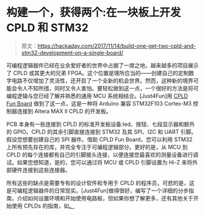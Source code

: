 # 构建一个，获得两个:在一块板上开发 CPLD 和 STM32

> 原文：<https://hackaday.com/2017/11/14/build-one-get-two-cpld-and-stm32-development-on-a-single-board/>

可编程逻辑器件已经在业余爱好者的世界中占据了一席之地，越来越多的项目展示了 CPLD 或其更大的兄弟 FPGA。这个位置是理所应当的——创建自己的定制数字电路不仅增加了灵活性，还开启了一个全新的机会世界。然而，这种新的境界可能会令人不知所措，同时又令人害怕。要轻松做到这一点，一个很好的方法是将可编程逻辑与您已经了解并熟悉的通用 MCU 系统相结合。[Just4Fun]用 [CPLD Fun Board](https://hackaday.io/project/27062-arduino-cpld-cpld-fun-board) 做到了这一点，这是一种将 Arduino 兼容 STM32F103 Cortex-M3 控制器连接到 Altera MAX II CPLD 的开发板。

PCB 本身有一些连接到 CPLD 的标准开发板设备:led、按钮、七段显示器和额外的 GPIO。CPLD 的其余引脚直接连接到 STM32 及其 SPI、I2C 和 UART 引脚。假设您想要创建自己的 SPI 器件。借助 CPLD Fun Board，您可以利用 STM32 上所有预先存在的库，并完全专注于可编程逻辑部分。更好的是，从 MCU 到 CPLD 的每个连接都有自己的引脚接头连接，以便连接您最喜欢的测量设备进行调试。如果您想知道，是的，您可以通过将 MCU 或 CPLD 引脚设置为 Hi-Z 来将外部硬件连接到这些连接器。

所有这些的缺点是需要专有的设计软件和专用于 CPLD 的程序员，可悲的是，这是可编程逻辑器件的日常现实。[Just4Fun]做得很好，编写了一个详细的分步指南，介绍如何设置环境和开始使用电路板，但如果你想了解更多，还有其他关于开始使用 CPLDs 的指南，如[。](https://hackaday.com/2014/04/06/cpld-tutorial-learn-programmable-logic-the-easy-way/)